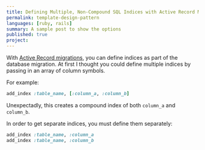 ```yaml
---
title: Defining Multiple, Non-Compound SQL Indices with Active Record Migrations
permalink: template-design-pattern
languages: [ruby, rails]
summary: A sample post to show the options
published: true 
project:
---
```


With [Active Record migrations](http://guides.rubyonrails.org/migrations.html), you can define indices as part of the database migration. At first I thought you could define multiple indices by passing in an array of column symbols.

For example:

```ruby
add_index :table_name, [:column_a, :column_b]
```

Unexpectadly, this creates a compound index of both `column_a` and `column_b`.

In order to get separate indices, you must define them separately:

```ruby
add_index :table_name, :column_a
add_index :table_name, :column_b
```
